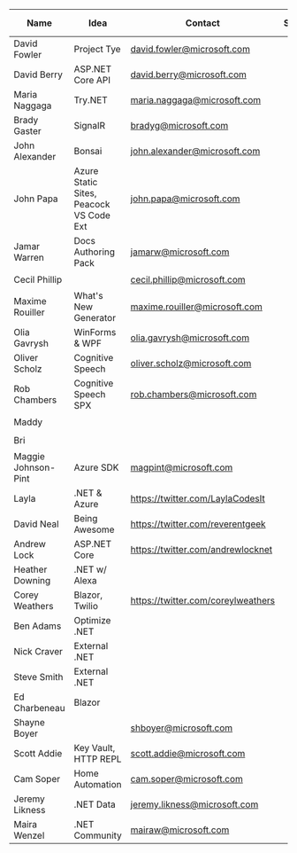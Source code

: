 | Name | Idea | Contact | Schedule | Is 🔵 badge? |
|--|--|--|--|--|
| David Fowler | Project Tye | david.fowler@microsoft.com |  | ✔️ |
| David Berry | ASP.NET Core API | david.berry@microsoft.com |  | ✔️ |
| Maria Naggaga | Try.NET | maria.naggaga@microsoft.com |  | ✔️ |
| Brady Gaster | SignalR | bradyg@microsoft.com |  | ✔️ |
| John Alexander | Bonsai | john.alexander@microsoft.com |  | ✔️ |
| John Papa | Azure Static Sites, Peacock VS Code Ext | john.papa@microsoft.com |  | ✔️ |
| Jamar Warren | Docs Authoring Pack | jamarw@microsoft.com |  | ✔️ |
| Cecil Phillip |  | cecil.phillip@microsoft.com |  | ✔️ |
| Maxime Rouiller | What's New Generator | maxime.rouiller@microsoft.com |  | ✔️ |
| Olia Gavrysh | WinForms & WPF | olia.gavrysh@microsoft.com |  | ✔️ |
| Oliver Scholz | Cognitive Speech | oliver.scholz@microsoft.com |  | ✔️ |
| Rob Chambers | Cognitive Speech SPX | rob.chambers@microsoft.com |  | ✔️ |
| Maddy |  |  |  | ✔️ |
| Bri |  |  |  | ✔️ |
| Maggie Johnson-Pint | Azure SDK | magpint@microsoft.com  |  | ✔️ |
| Layla | .NET & Azure | https://twitter.com/LaylaCodesIt  |  | ❌ |
| David Neal | Being Awesome | https://twitter.com/reverentgeek  |  | ❌ |
| Andrew Lock | ASP.NET Core | https://twitter.com/andrewlocknet  |  | ❌ |
| Heather Downing | .NET w/ Alexa  |  |  | ❌ |
| Corey Weathers | Blazor, Twilio | https://twitter.com/coreylweathers |  | ❌ |
| Ben Adams | Optimize .NET |  |  | ❌ |
| Nick Craver | External .NET |  |  | ❌ |
| Steve Smith | External .NET |  |  | ❌ |
| Ed Charbeneau | Blazor |  |  | ❌ |
| Shayne Boyer |  | shboyer@microsoft.com |  | ✔️ |
| Scott Addie | Key Vault, HTTP REPL | scott.addie@microsoft.com  |  | ✔️ |
| Cam Soper | Home Automation | cam.soper@microsoft.com  |  | ✔️ |
| Jeremy Likness | .NET Data | jeremy.likness@microsoft.com  |  | ✔️ |
| Maira Wenzel | .NET Community | mairaw@microsoft.com  |  | ✔️ |
